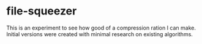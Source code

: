 # file-squeezer
This is an experiment to see how good of a compression ration I can make. Initial versions were created with minimal research on existing algorithms.
